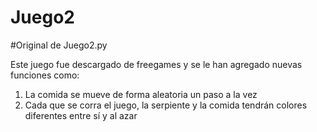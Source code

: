 # Juego2
#Original de Juego2.py

Este juego fue descargado de freegames y se le han agregado nuevas funciones como:
1. La comida se mueve de forma aleatoria un paso a la vez
2. Cada que se corra el juego, la serpiente y la comida tendrán colores diferentes entre sí y al azar

